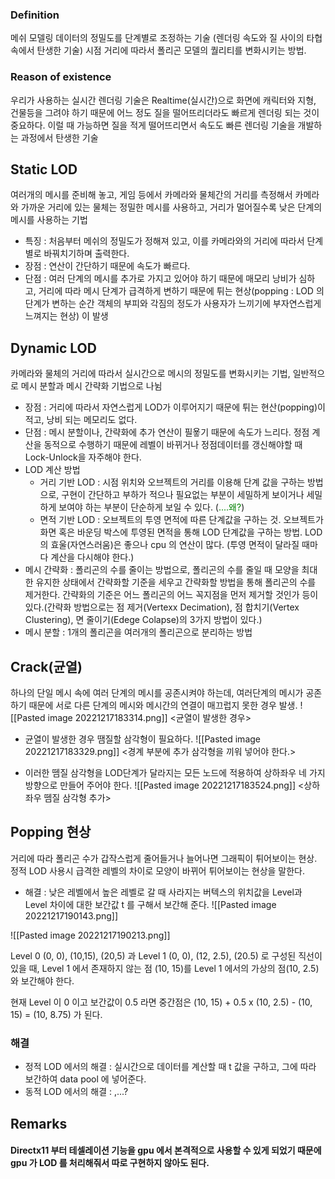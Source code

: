 
### Definition

메쉬 모델링 데이터의 정밀도를 단계별로 조정하는 기술 (렌더링 속도와 질 사이의 타협 속에서 탄생한 기술)
시점 거리에 따라서 폴리곤 모델의 퀄리티를 변화시키는 방법.

### Reason of existence

우리가 사용하는 실시간 렌더링 기술은 Realtime(실시간)으로 화면에 캐릭터와 지형, 건물등을 그려야 하기 때문에 어느 정도 질을 떨어뜨리더라도 빠르게 렌더링 되는 것이 중요하다. 이럴 때 가능하면 질을 적게 떨어뜨리면서 속도도 빠른 렌더링 기술을 개발하는 과정에서 탄생한 기술

## Static LOD

여러개의 메시를 준비해 놓고, 게임 등에서 카메라와 물체간의 거리를 측정해서 카메라와 가까운 거리에 있는 물체는 정밀한 메시를 사용하고, 거리가 멀어질수록 낮은 단계의 메시를 사용하는 기법

- 특징 : 처음부터 메쉬의 정밀도가 정해져 있고, 이를 카메라와의 거리에 따라서 단계별로 바꿔치기하며 출력한다.
- 장점 : 연산이 간단하기 때문에 속도가 빠르다.
- 단점 : 여러 단계의 메시를 추가로 가지고 있어야 하기 때문에 매모리 낭비가 심하고, 거리에 따라 메시 단계가 급격하게 변하기 때문에 튀는 현상(popping : LOD 의 단계가 변하는 순간 객체의 부피와 각짐의 정도가 사용자가 느끼기에 부자연스럽게 느껴지는 현상) 이 발생

## Dynamic LOD

카메라와 물체의 거리에 따라서 실시간으로 메시의 정밀도를 변화시키는 기법, 일반적으로 메시 분할과 메시 간략화 기법으로 나뉨

- 장점 : 거리에 따라서 자연스럽게 LOD가 이루어지기 때문에 튀는 현산(popping)이 적고, 낭비 되는 메모리도 없다.
- 단점 : 메시 분할이나, 간략화에 추가 연산이 필욯기 때문에 속도가 느리다. 정점 계산을 동적으로 수행하기 때문에 레벨이 바뀌거나 정점데이터를 갱신해야할 때 Lock-Unlock을 자주해야 한다.
- LOD 계산 방법
	- 거리 기반 LOD : 시점 위치와 오브젝트의 거리를 이용해 단계 값을 구하는 방법으로, 구현이 간단하고 부하가 적으나 필요없는 부분이 세밀하게 보이거나 세밀하게 보여야 하는 부분이 단순하게 보일 수 있다. (<span style ="color:green">....왜?</span>)
	- 면적 기반 LOD : 오브젝트의 투영 면적에 따른 단계값을 구하는 것. 오브젝트가 화면 혹은 바운딩 박스에 투영된 면적을 통해 LOD 단계값을 구하는 방법. LOD 의 효울(자연스러움)은 좋으나 cpu 의 연산이 많다. (투영 면적이 달라질 때마다 계산을 다시해야 한다.)
- 메시 간략화 : 폴리곤의 수를 줄이는 방법으로, 폴리곤의 수를 줄일 때 모양을 최대한 유지한 상태에서 간략화할 기준을 세우고 간략화할 방법을 통해 폴리곤의 수를 제거한다. 간략화의 기준은 어느 폴리곤의 어느 꼭지점을 먼저 제거할 것인가 등이 있다.(간략화 방법으로는 점 제거(Vertexx Decimation), 점 합치기(Vertex Clustering), 면 줄이기(Edege Colapse)의 3가지 방법이 있다.)
- 메시 분할 : 1개의 폴리곤을 여러개의 폴리곤으로 분리하는 방법

## Crack(균열)

하나의 단일 메시 속에 여러 단계의 메시를 공존시켜야 하는데, 여러단계의 메시가 공존하기 때문에 서로 다른 단계의 메시와 메시간의 연결이 매끄럽지 못한 경우 발생.
![[Pasted image 20221217183314.png]]
<균열이 발생한 경우>

- 균열이 발생한 경우 땜질할 삼각형이 필요하다.
![[Pasted image 20221217183329.png]]
<경계 부분에 추가 삼각형을 끼워 넣어야 한다.>

- 이러한 뗌질 삼각형을 LOD단계가 달라지는 모든 노드에 적용하여 상하좌우 네 가지 방향으로 만들어 주어야 한다.
![[Pasted image 20221217183524.png]]
<상하 좌우 뗌질 삼각형 추가>

## Popping 현상

거리에 따라 폴리곤 수가 갑작스럽게 줄어들거나 늘어나면 그래픽이 튀어보이는 현상. 정적 LOD 사용시 급격한 레벨의 차이로 모양이 바뀌어 튀어보이는 현상을 말한다.

- 해결 : 낮은 레벨에서 높은 레벨로 갈 때 사라지는 버텍스의 위치값을 Level과 Level 차이에 대한 보간값 t 를 구해서 보간해 준다.
![[Pasted image 20221217190143.png]]

![[Pasted image 20221217190213.png]]

Level 0 (0, 0), (10,15), (20,5) 과 Level 1 (0, 0), (12, 2.5), (20.5) 로 구성된 직선이 있을 때, Level 1 에서 존재하지 않는 점 (10, 15)를 Level 1 에서의 가상의 점(10, 2.5)와 보간해야 한다.

현재 Level 이  0 이고 보간값이 0.5 라면
중간점은 (10, 15) + 0.5 x (10, 2.5) - (10, 15) = (10, 8.75) 가 된다. 

### 해결
- 정적 LOD 에서의 해결 : 실시간으로 데이터를 계산할 때 t 값을 구하고, 그에 따라 보간하여 data pool 에 넣어준다.
- 동적 LOD 에서의 해결 : ,...?

## Remarks
#### Directx11 부터 테셀레이션 기능을 gpu 에서 본격적으로 사용할 수 있게 되었기 때문에 gpu 가 LOD 를 처리해줘서 따로 구현하지 않아도 된다.

